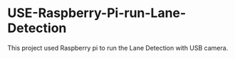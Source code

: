 # USE-Raspberry-Pi-run-Lane-Detection
This project used Raspberry pi to run the Lane Detection with USB camera.
